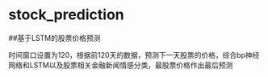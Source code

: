 # stock_prediction
##基于LSTM的股票价格预测

时间窗口设置为120，根据前120天的数据，预测下一天股票的价格，综合bp神经网络和LSTM以及股票相关金融新闻情感分类，最股票价格作出最后预测
